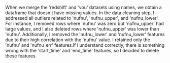 When we merge the 'redshift' and 'vou' datasets using names, we obtain a dataframe that doesn't have missing values. In the data cleaning step, I addressed all outliers related to 'nufnu', 'nufnu_upper', and 'nufnu_lower'. For instance, I removed rows where 'nufnu' was zero but 'nufnu_upper' had large values, and I also deleted rows where 'nufnu_upper' was lower than 'nufnu'. Additionally, I removed the 'nufnu_lower' and 'nufnu_lower' features due to their high correlation with the 'nufnu' value. I retained only the 'nufnu' and 'nufnu_err' features.If I understand correctly, there is something wrong with the 'start_time' and 'end_time' features, so I decided to delete these features
